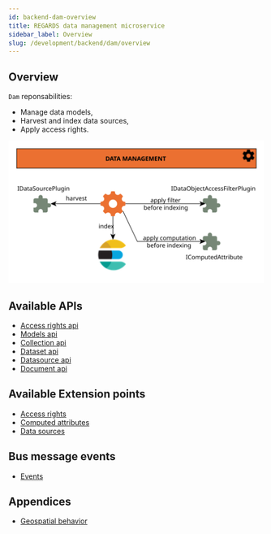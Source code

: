 ```yaml
---
id: backend-dam-overview
title: REGARDS data management microservice
sidebar_label: Overview
slug: /development/backend/dam/overview
---
```



## Overview

`Dam` reponsabilities:

* Manage data models,
* Harvest and index data sources,
* Apply access rights.

![Ingest plugins](/schemas/microservices/dam.svg)

## Available APIs

* [Access rights api](api/access-rights)
* [Models api](api/model)
* [Collection api](api/collection)
* [Dataset api](api/dataset)
* [Datasource api](api/datasource)
* [Document api](api/document)

## Available Extension points

* [Access rights](plugins/data-access-rights)
* [Computed attributes](plugins/computed-attribute)
* [Data sources](plugins/datasource)

## Bus message events

 * [Events](events)

## Appendices

* [Geospatial behavior](geo)
